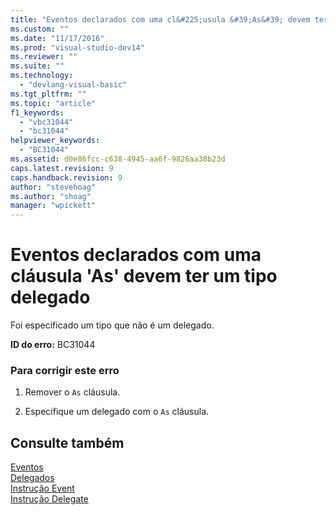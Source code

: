 ```yaml
---
title: "Eventos declarados com uma cl&#225;usula &#39;As&#39; devem ter um tipo delegado | Microsoft Docs"
ms.custom: ""
ms.date: "11/17/2016"
ms.prod: "visual-studio-dev14"
ms.reviewer: ""
ms.suite: ""
ms.technology: 
  - "devlang-visual-basic"
ms.tgt_pltfrm: ""
ms.topic: "article"
f1_keywords: 
  - "vbc31044"
  - "bc31044"
helpviewer_keywords: 
  - "BC31044"
ms.assetid: d0e86fcc-c638-4945-aa6f-9826aa38b23d
caps.latest.revision: 9
caps.handback.revision: 9
author: "stevehoag"
ms.author: "shoag"
manager: "wpickett"
---
```

# Eventos declarados com uma cl&#225;usula &#39;As&#39; devem ter um tipo delegado
Foi especificado um tipo que não é um delegado.  
  
 **ID do erro:** BC31044  
  
### Para corrigir este erro  
  
1.  Remover o `As` cláusula.  
  
2.  Especifique um delegado com o `As` cláusula.  
  
## Consulte também  
 [Eventos](../../visual-basic/programming-guide/language-features/events/events.md)   
 [Delegados](../../visual-basic/programming-guide/language-features/delegates/delegates.md)   
 [Instrução Event](../../visual-basic/language-reference/statements/event-statement.md)   
 [Instrução Delegate](../../visual-basic/language-reference/statements/delegate-statement.md)